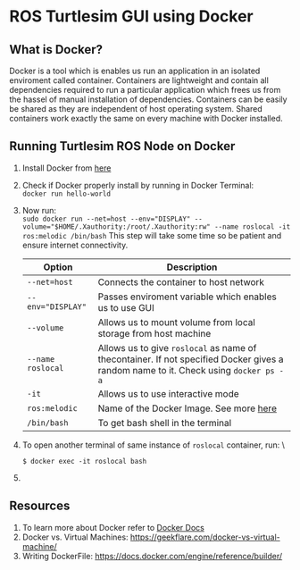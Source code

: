 # ROS Turtlesim GUI using Docker

## What is Docker?
Docker is a tool which is enables us run an application in an isolated enviroment called container. Containers are lightweight and contain all dependencies required to run a particular application which frees us from the hassel of manual installation of dependencies. Containers can be easily be shared as they are independent of host operating system. Shared containers work exactly the same on every machine with Docker installed.



## Running Turtlesim ROS Node on Docker

1) Install Docker from [here](https://docs.docker.com/engine/install/)
2) Check if Docker properly install by running in Docker Terminal: \
```docker run hello-world```
3) Now run: \
```sudo docker run --net=host --env="DISPLAY" --volume="$HOME/.Xauthority:/root/.Xauthority:rw" --name roslocal -it ros:melodic /bin/bash``` 
This step will take some time so be patient and ensure internet connectivity. 


    | Option     | Description|
    |------------|------------|
    |`--net=host` | Connects the container to host network|
    |`--env="DISPLAY"` | Passes enviroment variable which enables us to use GUI|
    |`--volume`| Allows us to mount volume from local storage from host machine|
    |`--name roslocal`| Allows us to give `roslocal` as name of thecontainer. If not specified Docker gives a random name to it. Check using `docker ps -a`|
    |`-it`| Allows us to use interactive mode |
    |`ros:melodic`| Name of the Docker Image. See more [here](https://hub.docker.com/_/ros)
    | `/bin/bash` | To get bash shell in the terminal|

4) To open another terminal of same instance of `roslocal` container, run: \
    ```
    $ docker exec -it roslocal bash
    ```
5) 




## Resources
1. To learn more about Docker refer to [Docker Docs](https://docs.docker.com/get-started/overview/)
2. Docker vs. Virtual Machines: https://geekflare.com/docker-vs-virtual-machine/
3. Writing DockerFile: https://docs.docker.com/engine/reference/builder/

